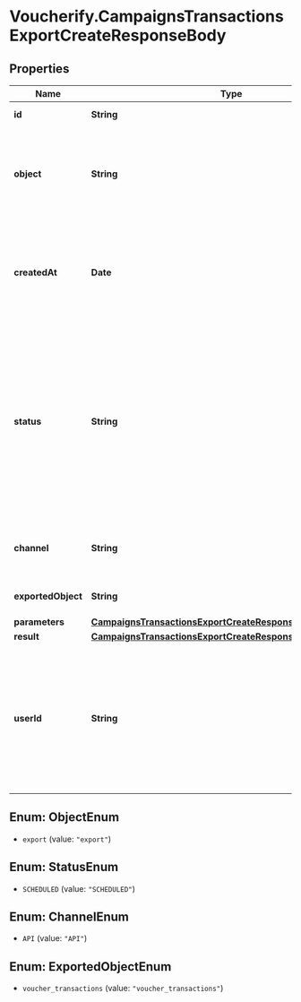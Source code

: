 # Voucherify.CampaignsTransactionsExportCreateResponseBody

## Properties

Name | Type | Description | Notes
------------ | ------------- | ------------- | -------------
**id** | **String** | Unique export ID. | [optional] 
**object** | **String** | The type of object being represented. This object stores information about the &#x60;export&#x60;. | [optional] [default to &#39;export&#39;]
**createdAt** | **Date** | Timestamp representing the date and time when the export was scheduled in ISO 8601 format. | [optional] 
**status** | **String** | Status of the export. Informs you whether the export has already been completed, i.e. indicates whether the file containing the exported data has been generated. | [optional] [default to &#39;SCHEDULED&#39;]
**channel** | **String** | The channel through which the export was triggered. | [optional] [default to &#39;API&#39;]
**exportedObject** | **String** | The type of exported object. | [optional] [default to &#39;voucher_transactions&#39;]
**parameters** | [**CampaignsTransactionsExportCreateResponseBodyParameters**](CampaignsTransactionsExportCreateResponseBodyParameters.md) |  | [optional] 
**result** | [**CampaignsTransactionsExportCreateResponseBodyResult**](CampaignsTransactionsExportCreateResponseBodyResult.md) |  | [optional] 
**userId** | **String** | Identifies the specific user who initiated the export through the Voucherify Dashboard; returned when the &#x60;channel&#x60; value is &#x60;WEBSITE&#x60;. | [optional] 



## Enum: ObjectEnum


* `export` (value: `"export"`)





## Enum: StatusEnum


* `SCHEDULED` (value: `"SCHEDULED"`)





## Enum: ChannelEnum


* `API` (value: `"API"`)





## Enum: ExportedObjectEnum


* `voucher_transactions` (value: `"voucher_transactions"`)




